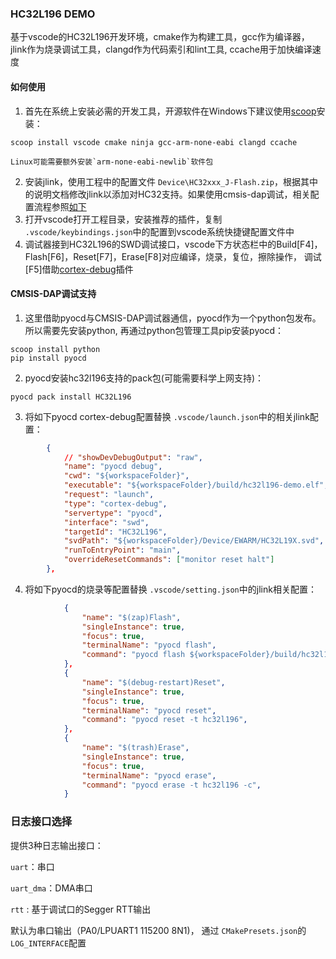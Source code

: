 ### HC32L196 DEMO

基于vscode的HC32L196开发环境，cmake作为构建工具，gcc作为编译器，jlink作为烧录调试工具，clangd作为代码索引和lint工具, ccache用于加快编译速度

#### 如何使用

1. 首先在系统上安装必需的开发工具，开源软件在Windows下建议使用[scoop](https://scoop.sh/#/)安装：

```
scoop install vscode cmake ninja gcc-arm-none-eabi clangd ccache
```

    Linux可能需要额外安装`arm-none-eabi-newlib`软件包

2. 安装jlink，使用工程中的配置文件 `Device\HC32xxx_J-Flash.zip`，根据其中的说明文档修改jlink以添加对HC32支持。如果使用cmsis-dap调试，相关配置流程参照[如下](#part1)
3. 打开vscode打开工程目录，安装推荐的插件，复制 `.vscode/keybindings.json`中的配置到vscode系统快捷键配置文件中
4. 调试器接到HC32L196的SWD调试接口，vscode下方状态栏中的Build[F4]，Flash[F6]，Reset[F7]，Erase[F8]对应编译，烧录，复位，擦除操作， 调试[F5]借助[cortex-debug](https://github.com/Marus/cortex-debug/wiki)插件

#### CMSIS-DAP调试支持

1. 这里借助pyocd与CMSIS-DAP调试器通信，pyocd作为一个python包发布。所以需要先安装python, 再通过python包管理工具pip安装pyocd：

```
scoop install python
pip install pyocd
```

2. pyocd安装hc32l196支持的pack包(可能需要科学上网支持)：

```
pyocd pack install HC32L196
```

3. 将如下pyocd cortex-debug配置替换 `.vscode/launch.json`中的相关jlink配置：

```json
        {
            // "showDevDebugOutput": "raw",
            "name": "pyocd debug",
            "cwd": "${workspaceFolder}",
            "executable": "${workspaceFolder}/build/hc32l196-demo.elf",
            "request": "launch",
            "type": "cortex-debug",
            "servertype": "pyocd",
            "interface": "swd",
            "targetId": "HC32L196",
            "svdPath": "${workspaceFolder}/Device/EWARM/HC32L19X.svd",
            "runToEntryPoint": "main",
            "overrideResetCommands": ["monitor reset halt"]
        },
```

4. 将如下pyocd的烧录等配置替换 `.vscode/setting.json`中的jlink相关配置：

```json
            {
                "name": "$(zap)Flash",
                "singleInstance": true,
                "focus": true,
                "terminalName": "pyocd flash",
                "command": "pyocd flash ${workspaceFolder}/build/hc32l196-demo.elf -t hc32l196",
            },
            {
                "name": "$(debug-restart)Reset",
                "singleInstance": true,
                "focus": true,
                "terminalName": "pyocd reset",
                "command": "pyocd reset -t hc32l196",
            },
            {
                "name": "$(trash)Erase",
                "singleInstance": true,
                "focus": true,
                "terminalName": "pyocd erase",
                "command": "pyocd erase -t hc32l196 -c",
            }

```

### 日志接口选择

提供3种日志输出接口：

`uart`：串口

`uart_dma`：DMA串口

`rtt` : 基于调试口的Segger RTT输出

默认为串口输出（PA0/LPUART1 115200 8N1)， 通过 `CMakePresets.json`的 `LOG_INTERFACE`配置
